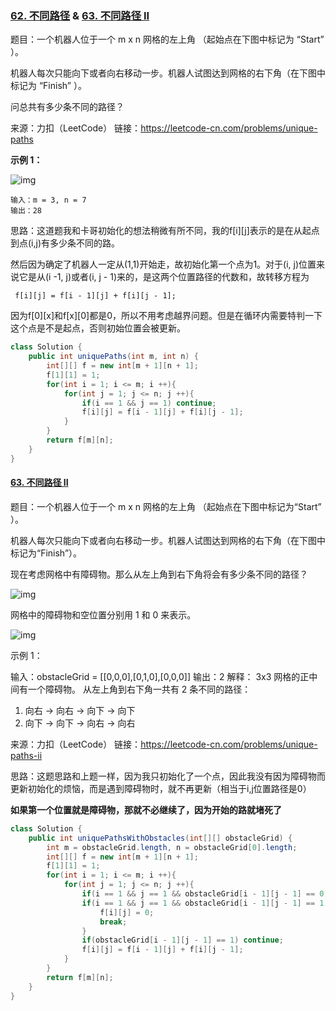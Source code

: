 ### [62. 不同路径](https://leetcode-cn.com/problems/unique-paths/) & [63. 不同路径 II](https://leetcode-cn.com/problems/unique-paths-ii/)

题目：一个机器人位于一个 m x n 网格的左上角 （起始点在下图中标记为 “Start” ）。

机器人每次只能向下或者向右移动一步。机器人试图达到网格的右下角（在下图中标记为 “Finish” ）。

问总共有多少条不同的路径？

来源：力扣（LeetCode）
链接：https://leetcode-cn.com/problems/unique-paths

**示例 1：**

![img](https://assets.leetcode.com/uploads/2018/10/22/robot_maze.png)

```
输入：m = 3, n = 7
输出：28
```



思路：这道题我和卡哥初始化的想法稍微有所不同，我的f[i]\[j]表示的是在从起点到点(i,j)有多少条不同的路。

然后因为确定了机器人一定从(1,1)开始走，故初始化第一个点为1。对于(i, j)位置来说它是从(i -1, j)或者(i, j - 1)来的，是这两个位置路径的代数和，故转移方程为

` f[i][j] = f[i - 1][j] + f[i][j - 1];`

因为f[0]\[x]和f[x]\[0]都是0，所以不用考虑越界问题。但是在循环内需要特判一下这个点是不是起点，否则初始位置会被更新。

```java
class Solution {
    public int uniquePaths(int m, int n) {
        int[][] f = new int[m + 1][n + 1];
        f[1][1] = 1;
        for(int i = 1; i <= m; i ++){
            for(int j = 1; j <= n; j ++){
                if(i == 1 && j == 1) continue;
                f[i][j] = f[i - 1][j] + f[i][j - 1];
            }
        }
        return f[m][n];
    }
}
```



#### [63. 不同路径 II](https://leetcode-cn.com/problems/unique-paths-ii/)

题目：一个机器人位于一个 m x n 网格的左上角 （起始点在下图中标记为“Start” ）。

机器人每次只能向下或者向右移动一步。机器人试图达到网格的右下角（在下图中标记为“Finish”）。

现在考虑网格中有障碍物。那么从左上角到右下角将会有多少条不同的路径？

![img](https://assets.leetcode-cn.com/aliyun-lc-upload/uploads/2018/10/22/robot_maze.png)

网格中的障碍物和空位置分别用 1 和 0 来表示。

![img](https://assets.leetcode.com/uploads/2020/11/04/robot1.jpg)

示例 1：


输入：obstacleGrid = [[0,0,0],[0,1,0],[0,0,0]]
输出：2
解释：
3x3 网格的正中间有一个障碍物。
从左上角到右下角一共有 2 条不同的路径：
1. 向右 -> 向右 -> 向下 -> 向下
2. 向下 -> 向下 -> 向右 -> 向右

来源：力扣（LeetCode）
链接：https://leetcode-cn.com/problems/unique-paths-ii


思路：这题思路和上题一样，因为我只初始化了一个点，因此我没有因为障碍物而更新初始化的烦恼，而是遇到障碍物时，就不再更新（相当于i,j位置路径是0）

**如果第一个位置就是障碍物，那就不必继续了，因为开始的路就堵死了**



```java
class Solution {
    public int uniquePathsWithObstacles(int[][] obstacleGrid) {
        int m = obstacleGrid.length, n = obstacleGrid[0].length;
        int[][] f = new int[m + 1][n + 1];
        f[1][1] = 1;
        for(int i = 1; i <= m; i ++){
            for(int j = 1; j <= n; j ++){
                if(i == 1 && j == 1 && obstacleGrid[i - 1][j - 1] == 0) continue;
                if(i == 1 && j == 1 && obstacleGrid[i - 1][j - 1] == 1) {
                    f[i][j] = 0;
                    break;
                }
                if(obstacleGrid[i - 1][j - 1] == 1) continue;
                f[i][j] = f[i - 1][j] + f[i][j - 1];
            }
        }
        return f[m][n];
    }
}
```

